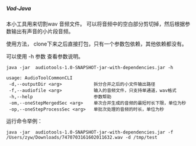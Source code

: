 ##### Vad-Java 



本小工具用来切割wav 音频文件。 可以将音频中的空白部分剪切掉，然后根据参数输出有声音的小片段音频。



使用方法， clone下来之后直接打包，只有一个参数包依赖，其他依赖都没有。



可以使用 -h 参数 查看参数说明。



```shell
java -jar  audiotools-1.0-SNAPSHOT-jar-with-dependencies.jar -h

usage: AudioToolCommonCLI
 -d,--outputDir <arg>            拆分合并之后的小文件输出路径
 -f,--audiofile <arg>            输入的音频文件，只支持单通道，wav格式
 -h,--help                       参数帮助
 -om,--oneStepMergedSec <arg>    单次合并生成的音频的最短时长下限，单位为秒
 -op,--oneStepProcessSec <arg>   单批次处理的音频的时长，单位为秒
```





运行命令举例：

```shell
java -jar  audiotools-1.0-SNAPSHOT-jar-with-dependencies.jar -f /Users/zyw/Downloads/7470703161602011632.wav -d /tmp/test
```